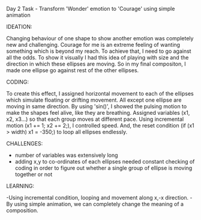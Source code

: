 Day 2 Task - Transform 'Wonder' emotion to 'Courage' using simple animation

IDEATION:

Changing behaviour of one shape to show another emotion was completely new and challenging. Courage for me is an extreme feeling of wanting something which is beyond my reach. To achieve that, I need to go against all the odds. To show it visually I had this idea of playing with size and the direction in which these ellipses are moving. So in my final compositon, I made one ellipse go against rest of the other ellipses. 

CODING:

To create this effect, I assigned horizontal movement to each of the ellipses which simulate floating or drifting movement. All except one ellipse are moving in same direction. By using 'sin()', I showed the pulsing motion to make the shapes feel alive, like they are breathing. Assigned variables (x1, x2, x3...) so that each group moves at different pace. Using incremental motion (x1 += 1; x2 += 2;), I controlled speed. And, the reset condition (if (x1 > width) x1 = -350;) to loop all ellipses endlessly.

CHALLENGES:

- number of variables was extensively long
- adding x,y to co-ordinates of each ellipses needed constant checking of coding in order to figure out whether a single group of ellipse is moving together or not

LEARNING:

-Using incremental condition, looping and movement along x,-x direction. 
-By using simple animation, we can completely change the meaning of a composition.
